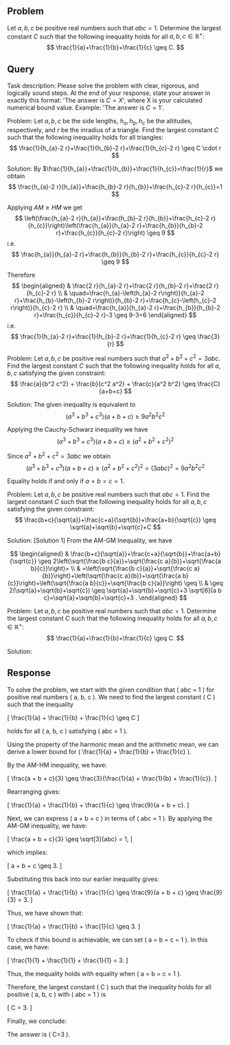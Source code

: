 ## Problem

Let $a, b, c$ be positive real numbers such that $abc = 1$. Determine the largest constant $C$ such that the following inequality holds for all $a, b, c \in \mathbb{R}^{+}$:
$$
\frac{1}{a}+\frac{1}{b}+\frac{1}{c} \geq C.
$$

## Query

Task description: Please solve the problem with clear, rigorous, and logically sound steps. At the end of your response, state your answer in exactly this format: 'The answer is $C=X$', where X is your calculated numerical bound value. Example: 'The answer is $C=1$'.



Problem: Let $a, b, c$ be the side lengths, $h_{a}, h_{b}, h_{c}$ be the altitudes, respectively, and $r$ be the inradius of a triangle. Find the largest constant $C$ such that the following inequality holds for all triangles:
$$
\frac{1}{h_{a}-2 r}+\frac{1}{h_{b}-2 r}+\frac{1}{h_{c}-2 r} \geq C \cdot r
$$

Solution: By $\frac{1}{h_{a}}+\frac{1}{h_{b}}+\frac{1}{h_{c}}=\frac{1}{r}$ we obtain
$$
\frac{h_{a}-2 r}{h_{a}}+\frac{h_{b}-2 r}{h_{b}}+\frac{h_{c}-2 r}{h_{c}}=1
$$

Applying $A M \geq H M$ we get
$$
\left(\frac{h_{a}-2 r}{h_{a}}+\frac{h_{b}-2 r}{h_{b}}+\frac{h_{c}-2 r}{h_{c}}\right)\left(\frac{h_{a}}{h_{a}-2 r}+\frac{h_{b}}{h_{b}-2 r}+\frac{h_{c}}{h_{c}-2 r}\right) \geq 9
$$
i.e.
$$
\frac{h_{a}}{h_{a}-2 r}+\frac{h_{b}}{h_{b}-2 r}+\frac{h_{c}}{h_{c}-2 r} \geq 9
$$

Therefore
$$
\begin{aligned}
& \frac{2 r}{h_{a}-2 r}+\frac{2 r}{h_{b}-2 r}+\frac{2 r}{h_{c}-2 r} \\
& \quad=\frac{h_{a}-\left(h_{a}-2 r\right)}{h_{a}-2 r}+\frac{h_{b}-\left(h_{b}-2 r\right)}{h_{b}-2 r}+\frac{h_{c}-\left(h_{c}-2 r\right)}{h_{c}-2 r} \\
& \quad=\frac{h_{a}}{h_{a}-2 r}+\frac{h_{b}}{h_{b}-2 r}+\frac{h_{c}}{h_{c}-2 r}-3 \geq 9-3=6
\end{aligned}
$$
i.e.
$$
\frac{1}{h_{a}-2 r}+\frac{1}{h_{b}-2 r}+\frac{1}{h_{c}-2 r} \geq \frac{3}{r}
$$



Problem: Let $a, b, c$ be positive real numbers such that $a^2 + b^2 + c^2 = 3abc$. Find the largest constant $C$ such that the following inequality holds for all $a, b, c$ satisfying the given constraint:
$$
\frac{a}{b^2 c^2} + \frac{b}{c^2 a^2} + \frac{c}{a^2 b^2} \geq \frac{C}{a+b+c}
$$

Solution: The given inequality is equivalent to
$$
\left(a^{3}+b^{3}+c^{3}\right)(a+b+c) \geq 9 a^{2} b^{2} c^{2}
$$

Applying the Cauchy-Schwarz inequality we have
$$
\left(a^{3}+b^{3}+c^{3}\right)(a+b+c) \geq\left(a^{2}+b^{2}+c^{2}\right)^{2}
$$

Since $a^{2}+b^{2}+c^{2}=3 a b c$ we obtain
$$
\left(a^{3}+b^{3}+c^{3}\right)(a+b+c) \geq\left(a^{2}+b^{2}+c^{2}\right)^{2}=(3 a b c)^{2}=9 a^{2} b^{2} c^{2}
$$

Equality holds if and only if $a=b=c=1$.



Problem: Let $a, b, c$ be positive real numbers such that $a b c = 1$. Find the largest constant $C$ such that the following inequality holds for all $a, b, c$ satisfying the given constraint:
$$
\frac{b+c}{\sqrt{a}}+\frac{c+a}{\sqrt{b}}+\frac{a+b}{\sqrt{c}} \geq \sqrt{a}+\sqrt{b}+\sqrt{c}+C
$$

Solution: [Solution 1]
From the AM-GM Inequality, we have

$$
\begin{aligned}
& \frac{b+c}{\sqrt{a}}+\frac{c+a}{\sqrt{b}}+\frac{a+b}{\sqrt{c}} \geq 2\left(\sqrt{\frac{b c}{a}}+\sqrt{\frac{c a}{b}}+\sqrt{\frac{a b}{c}}\right)= \\
& =\left(\sqrt{\frac{b c}{a}}+\sqrt{\frac{c a}{b}}\right)+\left(\sqrt{\frac{c a}{b}}+\sqrt{\frac{a b}{c}}\right)+\left(\sqrt{\frac{a b}{c}}+\sqrt{\frac{b c}{a}}\right) \geq \\
& \geq 2(\sqrt{a}+\sqrt{b}+\sqrt{c}) \geq \sqrt{a}+\sqrt{b}+\sqrt{c}+3 \sqrt[6]{a b c}=\sqrt{a}+\sqrt{b}+\sqrt{c}+3 .
\end{aligned}
$$

Problem: Let $a, b, c$ be positive real numbers such that $abc = 1$. Determine the largest constant $C$ such that the following inequality holds for all $a, b, c \in \mathbb{R}^{+}$:
$$
\frac{1}{a}+\frac{1}{b}+\frac{1}{c} \geq C.
$$

Solution:

## Response

To solve the problem, we start with the given condition that \( abc = 1 \) for positive real numbers \( a, b, c \). We need to find the largest constant \( C \) such that the inequality 

\[
\frac{1}{a} + \frac{1}{b} + \frac{1}{c} \geq C
\]

holds for all \( a, b, c \) satisfying \( abc = 1 \).

Using the property of the harmonic mean and the arithmetic mean, we can derive a lower bound for \( \frac{1}{a} + \frac{1}{b} + \frac{1}{c} \).

By the AM-HM inequality, we have:

\[
\frac{a + b + c}{3} \geq \frac{3}{\frac{1}{a} + \frac{1}{b} + \frac{1}{c}}.
\]

Rearranging gives:

\[
\frac{1}{a} + \frac{1}{b} + \frac{1}{c} \geq \frac{9}{a + b + c}.
\]

Next, we can express \( a + b + c \) in terms of \( abc = 1 \). By applying the AM-GM inequality, we have:

\[
\frac{a + b + c}{3} \geq \sqrt[3]{abc} = 1,
\]

which implies:

\[
a + b + c \geq 3.
\]

Substituting this back into our earlier inequality gives:

\[
\frac{1}{a} + \frac{1}{b} + \frac{1}{c} \geq \frac{9}{a + b + c} \geq \frac{9}{3} = 3.
\]

Thus, we have shown that:

\[
\frac{1}{a} + \frac{1}{b} + \frac{1}{c} \geq 3.
\]

To check if this bound is achievable, we can set \( a = b = c = 1 \). In this case, we have:

\[
\frac{1}{1} + \frac{1}{1} + \frac{1}{1} = 3.
\]

Thus, the inequality holds with equality when \( a = b = c = 1 \).

Therefore, the largest constant \( C \) such that the inequality holds for all positive \( a, b, c \) with \( abc = 1 \) is 

\[
C = 3.
\]

Finally, we conclude:

The answer is \( C=3 \).